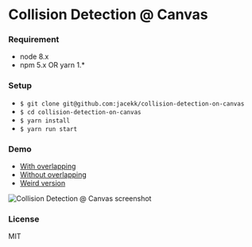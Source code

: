 # Collision Detection @ Canvas

### Requirement

- node 8.x
- npm 5.x OR yarn 1.*

### Setup

- `$ git clone git@github.com:jacekk/collision-detection-on-canvas`
- `$ cd collision-detection-on-canvas`
- `$ yarn install`
- `$ yarn run start`

### Demo

* [With overlapping](https://jacekk.github.io/collision-detection-on-canvas/?overlapping)
* [Without overlapping](https://jacekk.github.io/collision-detection-on-canvas/?default)
* [Weird version](https://jacekk.github.io/collision-detection-on-canvas/?weird)

![Collision Detection @ Canvas screenshot](https://user-images.githubusercontent.com/1695878/34887476-f6ad52fc-f7c6-11e7-8dc0-cff2ae158ef2.png)

### License

MIT
